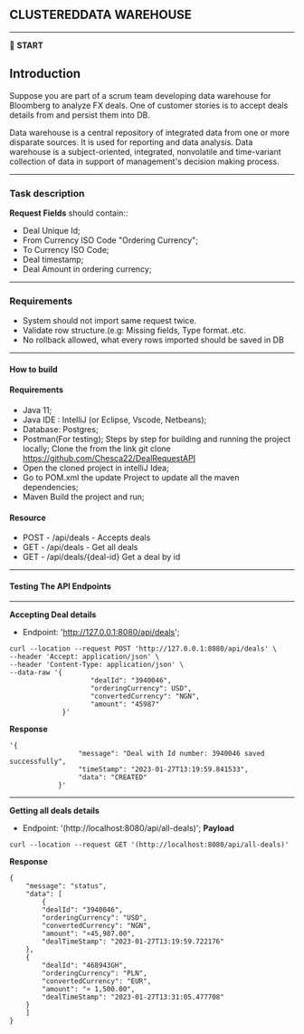 ## CLUSTEREDDATA WAREHOUSE
---
:scroll: **START**
## Introduction
Suppose you are part of a scrum team developing data warehouse for Bloomberg to analyze FX deals. One of customer stories is to accept deals details from and persist them into DB.

Data warehouse is a central repository of integrated data from one or more disparate sources. It is used for reporting and data analysis. Data warehouse is a subject-oriented, integrated, nonvolatile and time-variant collection of data in support of management's decision making process. 

---
### Task description
**Request Fields** should contain::
- Deal Unique Id;
- From Currency ISO Code "Ordering Currency";
- To Currency ISO Code;
- Deal timestamp;
- Deal Amount in ordering currency;
  
---
### Requirements

- System should not import same request twice.
- Validate row structure.(e.g: Missing fields, Type format..etc. 
- No rollback allowed, what every rows imported should be saved in DB

---
#### How to build
#### Requirements
- Java 11;
- Java IDE : IntelliJ (or Eclipse, Vscode, Netbeans);
- Database: Postgres;
- Postman(For testing);
  Steps by step for building and running the project locally;
  Clone the from the link git clone https://github.com/Chesca22/DealRequestAPI
- Open the cloned project in intelliJ Idea;
- Go to POM.xml the update Project to update all the maven dependencies;
- Maven Build the project and run;

#### Resource
- POST - /api/deals - Accepts deals 
- GET - /api/deals - Get all deals
- GET - /api/deals/{deal-id} Get a deal by id

---
#### Testing The API Endpoints
---
**Accepting Deal details**
- Endpoint: 'http://127.0.0.1:8080/api/deals';
```
curl --location --request POST 'http://127.0.0.1:8080/api/deals' \
--header 'Accept: application/json' \
--header 'Content-Type: application/json' \
--data-raw '{
                    "dealId": "3940046",
                    "orderingCurrency": USD",
                    "convertedCurrency": "NGN",
                    "amount": "45987"
             }'
````
**Response**
```
'{
                 "message": "Deal with Id number: 3940046 saved successfully",
                 "timeStamp": "2023-01-27T13:19:59.841533",
                 "data": "CREATED"
            }'
```
---

**Getting all deals details**
- Endpoint: '(http://localhost:8080/api/all-deals)';
      **Payload**
```
curl --location --request GET '(http://localhost:8080/api/all-deals)'
````
**Response**
```
{
    "message": "status",
    "data": [
        {
        "dealId": "3940046",
        "orderingCurrency": "USD",
        "convertedCurrency": "NGN",
        "amount": "¤45,987.00",
        "dealTimeStamp": "2023-01-27T13:19:59.722176"
    },
    {
        "dealId": "468943GH",
        "orderingCurrency": "PLN",
        "convertedCurrency": "EUR",
        "amount": "¤ 1,500.00",
        "dealTimeStamp": "2023-01-27T13:31:05.477708"
    }
    ]
}
```

